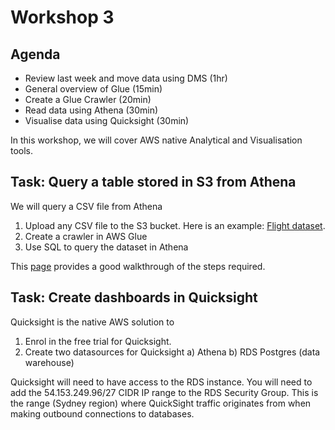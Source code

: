 # Workshop 3

## Agenda

- Review last week and move data using DMS (1hr)
- General overview of Glue (15min)
- Create a Glue Crawler (20min)
- Read data using Athena (30min)
- Visualise data using Quicksight (30min)

In this workshop, we will cover AWS native Analytical and Visualisation tools.


## Task: Query a table stored in S3 from Athena

We will query a CSV file from Athena

1) Upload any CSV file to the S3 bucket. Here is an example: [Flight dataset](/files/flights.csv).
2) Create a crawler in AWS Glue
3) Use SQL to query the dataset in Athena

This [page](https://awstip.com/querying-data-from-s3-using-aws-athena-18a41d061d94) provides a good walkthrough of the steps required.


## Task: Create dashboards in Quicksight

Quicksight is the native AWS solution to 

1) Enrol in the free trial for Quicksight.
2) Create two datasources for Quicksight
    a) Athena
    b) RDS Postgres (data warehouse)

Quicksight will need to have access to the RDS instance. You will need to add the 54.153.249.96/27 CIDR IP range to the RDS Security Group. This is the range (Sydney region) where QuickSight traffic originates from when making outbound connections to databases.

